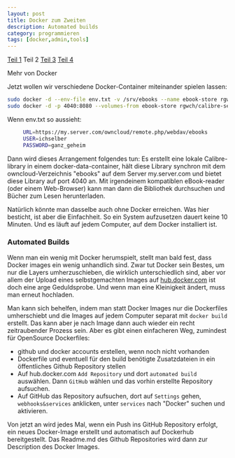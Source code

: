 ```yaml
---
layout: post
title: Docker zum Zweiten
description: Automated builds
category: programmieren
tags: [docker,admin,tools]
---
```

[Teil 1](/2015/07/Docker) Teil 2 [Teil 3](/2015/07/Docker3) [Teil 4](/2015/07/Docker4)

Mehr von Docker

Jetzt wollen wir verschiedene Docker-Container miteinander spielen lassen:


```bash
sudo docker -d --env-file env.txt -v /srv/ebooks --name ebook-store rgwch/owncloud-client:latest
sudo docker -d -p 4040:8080 --volumes-from ebook-store rgwch/calibre-server:latest
```

Wenn env.txt so aussieht:

```bash
     URL=https://my.server.com/owncloud/remote.php/webdav/ebooks
     USER=ichselber
     PASSWORD=ganz_geheim
```

Dann wird dieses Arrangement folgendes tun: Es erstellt eine lokale Calibre-library in einem docker-data-container,
hält diese Library synchron mit dem owncloud-Verzeichnis "ebooks" auf dem Server my.server.com und bietet diese
Library auf port 4040 an. Mit irgendeinem kompatiblen eBook-reader (oder einem Web-Browser) kann man dann die
Bibliothek durchsuchen und Bücher zum Lesen herunterladen.

Natürlich könnte man dasselbe auch ohne Docker erreichen. Was hier besticht, ist aber die Einfachheit.
So ein System aufzusetzen dauert keine 10 Minuten. Und es läuft auf jedem Computer, auf dem Docker installiert ist.


### Automated Builds

Wenn man ein wenig mit Docker herumspielt, stellt man bald fest, dass Docker images ein wenig unhandlich sind. Zwar tut
Docker sein Bestes, um nur die Layers umherzuschieben, die wirklich unterschiedlich sind, aber vor allem der Upload
eines selbstgemachten Images auf [hub.docker.com](http://hub.docker.com) ist doch eine arge Geduldsprobe. Und wenn man
 eine Kleinigkeit ändert, muss man erneut hochladen.

Man kann sich behelfen, indem man statt Docker Images nur die Dockerfiles umherschiebt und die Images auf jedem Computer
separat mit `docker build` erstellt. Das kann aber je nach Image dann auch wieder ein recht zeitraubender Prozess sein.
Aber es gibt einen einfacheren Weg, zumindest für OpenSource Dockerfiles:

* github und docker accounts erstellen, wenn noch nicht vorhanden
* Dockerfile und eventuell für den build benötigte Zusatzdateien in ein öffentliches Github Repository stellen
* Auf hub.docker.com `Add Repository` und dort `automated build` auswählen. Dann `GitHub` wählen und das vorhin
erstellte Repository aufsuchen.
* Auf GitHub das Repository aufsuchen, dort auf `Settings` gehen, `webhooks&services` anklicken, unter `services`
       nach "Docker" suchen und aktivieren.

Von jetzt an wird jedes Mal, wenn ein Push ins GitHub Repository erfolgt, ein neues Docker-Image erstellt und automatisch
auf Dockerhub bereitgestellt. Das Readme.md des Github Repositories wird dann zur Description des Docker Images.
